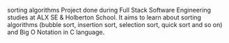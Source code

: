 sorting algorithms
Project done during Full Stack Software Engineering studies at ALX SE & Holberton School. It aims to learn about sorting algorithms (bubble sort, insertion sort, selection sort, quick sort and so on) and Big O Notation in C language.
